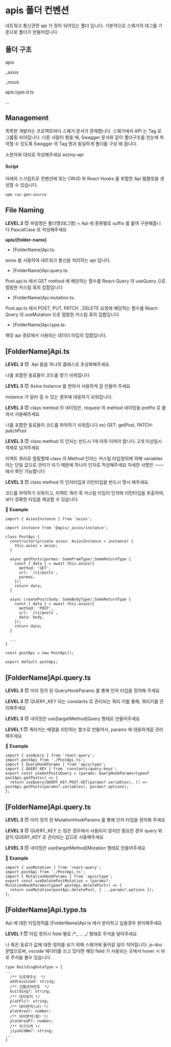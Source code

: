 # apis 폴더 컨벤션

네트워크 통신관련 api 가 정의 되어있는 폴더 입니다.
기본적으로 스웨거의 태그를 기준으로 폴더가 만들어집니다

## 폴더 구조

apis

\_axios

\_mock

apis.type.d.ts

...

## Management

똑똑한 개발자는 프로젝트마다 스웨거 문서가 존재합니다.
스웨거에서 API 는 Tag 로 그룹핑 되어집니다.
다른 사람이 봤을 때, Swagger 문서와 같이 폴더구조를 한눈에 파악할 수 있도록
Swagger 의 Tag 명과 동일하게 폴더를 구성 해 줍니다.

소문자와 대쉬로 작성해주세요 ex)my-api

#### Script

아래의 스크립트로 컨벤션에 맞는 CRUD 와 React Hooks 를 포함한 Api 템플릿을 생성할 수 있습니다.

```shell
npm run gen:source
```

## File Naming

**LEVEL 3** 😈 파일명은 폴더명(태그명) + Api 에 종류별로 suffix 를 붙여 구분해줍니다.PascalCase 로 작성해주세요

**apis/[folder-name]**

- [FolderName]Api.ts:

axios 를 사용하여 네트워크 통신을 처리하는 api 입니다.

- [FolderName]Api.query.ts:

Post.api.ts 에서 GET method 에 해당하는 함수를 React-Query 의 useQuery 으로 랩핑한 커스텀 훅의 집합입니다

- [FolderName]Api.mutation.ts:

Post.api.ts 에서 POST, PUT, PATCH , DELETE 요청에 해당하는 함수를 React-Query 의 useMutation 으로 랩핑한 커스텀 훅의 집합입니다

- [FolderName]Api.type.ts:

해당 api 경로에서 사용되는 데이터 타입의 집합입니다.

## [FolderName]Api.ts

**LEVEL 3** 😈  Api 들을 하나의 클래스로 추상화해주세요.

나를 포함한 동료들이 코드를 찾기 쉬워집니다

**LEVEL 3** 😈 Axios Instance 를 받아서 사용하게 끔 만들어 주세요

instance 가 달라 질 수 있는 경우에 대응하기 쉬워집니다.

**LEVEL 3** 😈 class mentod 의 네이밍은, request 의 method 네이밍을 preffix 로 붙여서 사용해주세요

나를 포함한 동료들이 코드를 파악하기 쉬워집니다 ex) GET: getPost, PATCH: patchPost

**LEVEL 3** 😈 class method 의 인자는 반드시 1개 이하 이어야 합니다. 2개 이상일시 객체로 넘겨주세요

리액트 쿼리로 랩핑할때 class 의 Method 인자는 커스텀 타입정의에 의해 variables 라는 단일 값으로 관리가 되기 때문에 하나의 인자로 작성해주세요 자세한 사항은 —— 에서 확인 가능합니다

**LEVEL 3** 😈 class method 의 인자타입과 리턴타입을 반드시 명시 해주세요.

코드를 파악하기 쉬워지고, 리액트 쿼리 훅 커스텀 타입이 인자와 리턴타입을 추출하여, 보다 정확한 타입을 제공할 수 있습니다.

🧭 **Example**

```tsx
import { AxiosInstance } from 'axios';

import instance from '@apis/_axios/instance';

class PostApi {
  constructor(private axios: AxiosInstance = instance) {
    this.axios = axios;
  }

  async getPosts(parmas: SomePramType):SomeReturnType {
    const { data } = await this.axios({
      method: 'GET',
      url: `/v1/posts`,
      parmas,
    });
    return data;
  }

  async createPost(body: SomeBodyType):SomeReturnType {
    const { data } = await this.axios({
      method: 'POST',
      url: `/v1/posts`,
      data: body,
    });
    return data;
  }

  ...
}

const postApi = new PostApi();

export default postApi;
```

## [FolderName]Api.query.ts

**LEVEL 3** 😈 미리 정의 된 QueryHookParams 를 통해 인자 타입을 정의해 주세요

**LEVEL 3** 😈 QUERY_KEY 라는 constants 로 관리되는 쿼리 키를 통해, 쿼리키를 관리해주세요

**LEVEL 3** 😈 네이밍은 use[targetMethod]Query 형태로 만들어주세요

**LEVEL 1** 😇 쿼리키는 배열을 리턴하는 함수로 만들어서, params 에 대응하게끔 관리해주세요

🧭 **Example**

```tsx
import { useQuery } from 'react-query';
import postApi from './PostApi.ts';
import { QueryHookParams } from 'apis/type';
import { QUERY_KEY } from 'constants/query-keys';
export const useGetPostsQuery = (params: QueryHookParams<typeof postApi.getPosts>) => {
  return useQuery(QUERY_KEY.POST.GET(params?.variables), () => postApi.getPosts(params?.variables), params?.options);
};
```

## [FolderName]Api.query.ts

**LEVEL 3** 😈 미리 정의 된 MutationHookParams 를 통해 인자 타입을 정의해 주세요

**LEVEL 3** 😈 QUERY_KEY 는 많은 경우에서 사용되지 않지만 필요한 경우 query 와 같이 QUERY_KEY 로 관리되는 값으로 사용해주세요

**LEVEL 3** 😈 네이밍은 use[targetMethod]Mutation 형태로 만들어주세요

🧭 **Example**

```tsx
import { useMutation } from 'react-query';
import postApi from './PostApi.ts';
import { MutationHookParams } from 'apis/type';
export const useDeletePostMutation = (params?: MutationHookParams<typeof postApi.deletePost>) => {
  return useMutation(postApi.deletePost, { ...params?.options });
};
```

## [FolderName]Api.type.ts

Api 에 대한 타입정의를 [FolderName]Api.ts 에서 분리하고 싶을경우 분리해주세요

**LEVEL 1** 😇 타입 정의시 field 별로 /\*_ ... _/ 형태로 주석을 달아주세요

나 혹은 동료가 값에 대한 정의를 보기 위해 스웨거에 들어갈 일이 적어집니다. js-doc 문법으로써, vscode 에디터를 쓰고 있다면 해당 field 가 사용되는 곳에서 hover 시 바로 주석을 볼수 있습니다.

```tsx
type BuildingDataType = {
...
  /** 도로명주소  */
  addressLoad: string;
  /** 건물관리번호  */
  building?: string;
  /** 대지위치 */
  platPlc?: string;
  /** 대지면적(㎡) */
  platArea?: number;
  /** 대지면적(평) */
  platAreaP?: number;
  /** 지구지역 */
  jiyukCdNm?: string;
...
}

```
